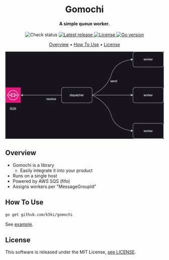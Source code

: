 
<h1 align="center">
  <br>
  Gomochi
  <br>
</h1>

<h4 align="center">A simple queue worker.</h4>

<p align="center">
  <a style="text-decoration: none" href="https://github.com/k5ki/gomochi/blob/main">
    <img alt="Check status" src="https://img.shields.io/github/check-runs/k5ki/gomochi/main" />
  </a>
  <a href="https://github.com/k5ki/gomochi/releases">
    <img alt="Latest release" src="https://img.shields.io/github/v/release/k5ki/gomochi?logo=starship&include_prerelease&sort=semver" />
  </a>
  <a href="https://github.com/k5ki/gomochi/blob/main/LICENSE">
     <img alt="License" src="https://img.shields.io/github/license/k5ki/gomochi" />
  </a>
  <a href="https://go.dev">
    <img alt="Go version" src="https://img.shields.io/github/go-mod/go-version/k5ki/gomochi?logo=go" />
  </a>
</p>

<p align="center">
  <a href="#overview">Overview</a> •
  <a href="#how-to-use">How To Use</a> •
  <a href="#license">License</a>
</p>

<div align="center"><img src="./docs/overview.svg" /></div>

## Overview

- Gomochi is a library  
  - Easily integrate it into your product
- Runs on a single host  
- Powered by AWS SQS (fifo)  
- Assigns workers per "MessageGroupId"  


## How To Use

```sh
go get github.com/k5ki/gomochi
```

See <a href="./example/main.go">example</a>.

## License

This software is released under the MIT License, [see LICENSE](https://github.com/k5ki/gomochi/blob/main/LICENSE).
